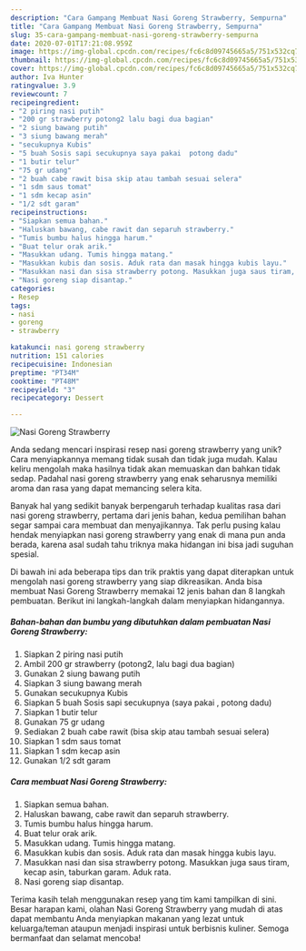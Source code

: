 ```yaml
---
description: "Cara Gampang Membuat Nasi Goreng Strawberry, Sempurna"
title: "Cara Gampang Membuat Nasi Goreng Strawberry, Sempurna"
slug: 35-cara-gampang-membuat-nasi-goreng-strawberry-sempurna
date: 2020-07-01T17:21:08.959Z
image: https://img-global.cpcdn.com/recipes/fc6c8d09745665a5/751x532cq70/nasi-goreng-strawberry-foto-resep-utama.jpg
thumbnail: https://img-global.cpcdn.com/recipes/fc6c8d09745665a5/751x532cq70/nasi-goreng-strawberry-foto-resep-utama.jpg
cover: https://img-global.cpcdn.com/recipes/fc6c8d09745665a5/751x532cq70/nasi-goreng-strawberry-foto-resep-utama.jpg
author: Iva Hunter
ratingvalue: 3.9
reviewcount: 7
recipeingredient:
- "2 piring nasi putih"
- "200 gr strawberry potong2 lalu bagi dua bagian"
- "2 siung bawang putih"
- "3 siung bawang merah"
- "secukupnya Kubis"
- "5 buah Sosis sapi secukupnya saya pakai  potong dadu"
- "1 butir telur"
- "75 gr udang"
- "2 buah cabe rawit bisa skip atau tambah sesuai selera"
- "1 sdm saus tomat"
- "1 sdm kecap asin"
- "1/2 sdt garam"
recipeinstructions:
- "Siapkan semua bahan."
- "Haluskan bawang, cabe rawit dan separuh strawberry."
- "Tumis bumbu halus hingga harum."
- "Buat telur orak arik."
- "Masukkan udang. Tumis hingga matang."
- "Masukkan kubis dan sosis. Aduk rata dan masak hingga kubis layu."
- "Masukkan nasi dan sisa strawberry potong. Masukkan juga saus tiram, kecap asin, taburkan garam. Aduk rata."
- "Nasi goreng siap disantap."
categories:
- Resep
tags:
- nasi
- goreng
- strawberry

katakunci: nasi goreng strawberry 
nutrition: 151 calories
recipecuisine: Indonesian
preptime: "PT34M"
cooktime: "PT48M"
recipeyield: "3"
recipecategory: Dessert

---
```



![Nasi Goreng Strawberry](https://img-global.cpcdn.com/recipes/fc6c8d09745665a5/751x532cq70/nasi-goreng-strawberry-foto-resep-utama.jpg)

Anda sedang mencari inspirasi resep nasi goreng strawberry yang unik? Cara menyiapkannya memang tidak susah dan tidak juga mudah. Kalau keliru mengolah maka hasilnya tidak akan memuaskan dan bahkan tidak sedap. Padahal nasi goreng strawberry yang enak seharusnya memiliki aroma dan rasa yang dapat memancing selera kita.



Banyak hal yang sedikit banyak berpengaruh terhadap kualitas rasa dari nasi goreng strawberry, pertama dari jenis bahan, kedua pemilihan bahan segar sampai cara membuat dan menyajikannya. Tak perlu pusing kalau hendak menyiapkan nasi goreng strawberry yang enak di mana pun anda berada, karena asal sudah tahu triknya maka hidangan ini bisa jadi suguhan spesial.


Di bawah ini ada beberapa tips dan trik praktis yang dapat diterapkan untuk mengolah nasi goreng strawberry yang siap dikreasikan. Anda bisa membuat Nasi Goreng Strawberry memakai 12 jenis bahan dan 8 langkah pembuatan. Berikut ini langkah-langkah dalam menyiapkan hidangannya.

<!--inarticleads1-->

##### Bahan-bahan dan bumbu yang dibutuhkan dalam pembuatan Nasi Goreng Strawberry:

1. Siapkan 2 piring nasi putih
1. Ambil 200 gr strawberry (potong2, lalu bagi dua bagian)
1. Gunakan 2 siung bawang putih
1. Siapkan 3 siung bawang merah
1. Gunakan secukupnya Kubis
1. Siapkan 5 buah Sosis sapi secukupnya (saya pakai , potong dadu)
1. Siapkan 1 butir telur
1. Gunakan 75 gr udang
1. Sediakan 2 buah cabe rawit (bisa skip atau tambah sesuai selera)
1. Siapkan 1 sdm saus tomat
1. Siapkan 1 sdm kecap asin
1. Gunakan 1/2 sdt garam




<!--inarticleads2-->

##### Cara membuat Nasi Goreng Strawberry:

1. Siapkan semua bahan.
1. Haluskan bawang, cabe rawit dan separuh strawberry.
1. Tumis bumbu halus hingga harum.
1. Buat telur orak arik.
1. Masukkan udang. Tumis hingga matang.
1. Masukkan kubis dan sosis. Aduk rata dan masak hingga kubis layu.
1. Masukkan nasi dan sisa strawberry potong. Masukkan juga saus tiram, kecap asin, taburkan garam. Aduk rata.
1. Nasi goreng siap disantap.




Terima kasih telah menggunakan resep yang tim kami tampilkan di sini. Besar harapan kami, olahan Nasi Goreng Strawberry yang mudah di atas dapat membantu Anda menyiapkan makanan yang lezat untuk keluarga/teman ataupun menjadi inspirasi untuk berbisnis kuliner. Semoga bermanfaat dan selamat mencoba!
